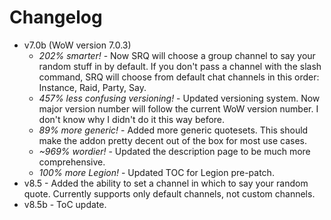 # Changelog

* v7.0b (WoW version 7.0.3)
    * *202% smarter!* - Now SRQ will choose a group channel to say your random stuff in by default. If you don't pass a channel with the slash command, SRQ will choose from default chat channels in this order: Instance, Raid, Party, Say.
    * *457% less confusing versioning!* - Updated versioning system. Now major version number will follow the current WoW version number. I don't know why I didn't do it this way before.
    * *89% more generic!* - Added more generic quotesets. This should make the addon pretty decent out of the box for most use cases.
    * *~969% wordier!* - Updated the description page to be much more comprehensive.
    * *100% more Legion!* - Updated TOC for Legion pre-patch.
* v8.5 - Added the ability to set a channel in which to say your random quote. Currently supports only default channels, not custom channels.
* v8.5b - ToC update.
